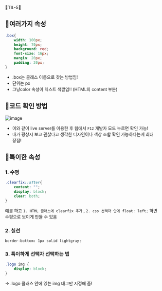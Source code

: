 🐳TIL-5🐳

## 🦁여러가지 속성
```css
.box{
    width: 100px;
    height: 70px;
    background: red;
    font-size: 16px;
    margin: 20px;
    padding: 20px;
}
```
- .box는 클래스 이름으로 찾는 방법임!
- 단위는 px
- 그냥color 속성이 텍스트 색깔임!! (HTML의 content 부분)

## 🦁코드 확인 방법

![image](https://user-images.githubusercontent.com/67450413/117403217-cb649100-af42-11eb-9210-d7ac829e38b4.png)

- 이와 같이 live server를 이용한 후 웹에서 `F12` 개발자 모드 누르면 확인 가능!
- 내가 평상시 보고 괜찮다고 생각한 디자인이나 색상 조합 확인 가능하다는게 최대 장점!

## 🦁특이한 속성
### 1. 수평
```css
.clearfix::after{
    content: "";
    display: block;
    clear: both;
}
```
얘를 하고 `1. HTML 클래스에 clearfix 추가` , `2. css 선택자 안에 float: left;` 하면 수평으로 보이게 만들 수 있음

### 2. 실선
`border-bottom: 1px solid lightgray;`

### 3. 특이하게 선택자 선택하는 법
```css
.logo img {
    display: block;
}
```
-> .logo 클래스 안에 있는 img 태그만 지정해 줌!
